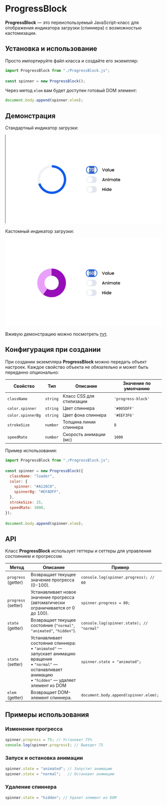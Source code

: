 # ProgressBlock

**ProgressBlock** — это переиспользуемый JavaScript-класс для отображения индикатора загрузки (спиннера) с возможностью кастомизации.

## Установка и использование

Просто импортируйте файл класса и создайте его экземпляр:

```javascript
import ProgressBlock from "./ProgressBlock.js";

const spinner = new ProgressBlock();
```

Через метод `elem` вам будет доступен готовый DOM элемент:

```javascript
document.body.append(spinner.elem);
```

## Демонстрация

Стандартный индикатор загрузки:

![Демо стандартного лоадера](src/assets/demo-basic-settings.gif)

Кастомный индикатор загрузки:

![Демо катомного лоадера](src/assets/demo-custom-settings.gif)

Вживую демонстрацию можно посмотреть [тут](https://andrpre.github.io/progress-block/).

## Конфигурация при создании

При создании экземпляра **ProgressBlock** можно передать объект настроек. Каждое свойство объекта не обязательно и может быть переданно опционально:

| Свойство    | Тип     | Описание | Значение по умолчанию |
|------------|--------|----------|----------------------|
| `className` | `string` | Класс CSS для стилизации | `'progress-block'` |
| `color.spinner` | `string` | Цвет спиннера | `'#005DFF'` |
| `color.spinnerBg` | `string` | Цвет фона спиннера | `'#EEF3F6'` |
| `strokeSize` | `number` | Толщина линии спиннера | `8` |
| `speedRate` | `number` | Скорость анимации (мс) | `1000` |

Пример использования:

```javascript
import ProgressBlock from "./ProgressBlock.js";

const spinner = new ProgressBlock({
  className: "loader",
  color: {
    spinner: "#A126C0",
    spinnerBg: "#EFADFF",
  },
  strokeSize: 25,
  speedRate: 3000,
});

document.body.append(spinner.elem);
```

## API

Класс **ProgressBlock** использует геттеры и сеттеры для управления состоянием и прогрессом.

| Метод | Описание | Пример |
|-------|----------|---------|
| `progress` (getter) | Возвращает текущее значение прогресса (0-100). | `console.log(spinner.progress); // 60` |
| `progress` (setter) | Устанавливает новое значение прогресса (автоматически ограничивается от 0 до 100). | `spinner.progress = 80;` |
| `state` (getter) | Возвращает текущее состояние (`"normal"`, `"animated"`, `"hidden"`). | `console.log(spinner.state); // "normal"` |
| `state` (setter) | Устанавливает состояние спиннера:<br>• `"animated"` — запускает анимацию вращения<br>• `"normal"` — останавливает анимацию<br>• `"hidden"` — удаляет элемент из DOM | `spinner.state = "animated";` |
| `elem` (getter) | Возвращает DOM-элемент спиннера. | `document.body.append(spinner.elem);` |

## Примеры использования

### Изменение прогресса
```javascript
spinner.progress = 75; // Установит 75%
console.log(spinner.progress); // Выведет 75
```

### Запуск и остановка анимации
```javascript
spinner.state = "animated"; // Запустит анимацию
spinner.state = "normal";   // Остановит анимацию
```

### Удаление спиннера
```javascript
spinner.state = "hidden"; // Удалит элемент из DOM
```
